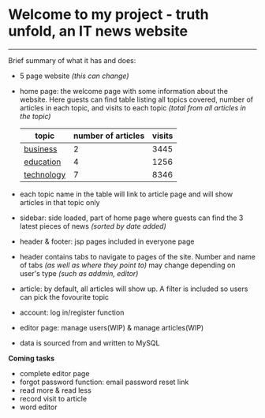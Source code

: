 # Welcome to my project - **truth unfold**, an IT news website
---
Brief summary of what it has and does:

- 5 page website *(this can change)*
- home page: the welcome page with some information about the website. Here guests can find table listing all topics covered, number of articles in each topic, and visits to each topic *(total from all articles in the topic)*

    |topic|number of articles|visits|
    |---|---|---|
    |[business](#)|2|3445|
    |[education](#)|4|1256|
    |[technology](#)|7|8346|

- each topic name in the table will link to article page and will show articles in that topic only
- sidebar: side loaded, part of home page where guests can find the 3 latest pieces of news *(sorted by date added)*
- header & footer: jsp pages included in everyone page
- header contains tabs to navigate to pages of the site. Number and name of tabs *(as well as where they point to)* may change depending on user's type *(such as addmin, editor)*
- article: by default, all articles will show up. A filter is included so users can pick the fovourite topic
- account: log in/register function
- editor page: manage users(WIP) & manage articles(WIP)
- data is sourced from and written to MySQL

**Coming tasks**
- complete editor page
- forgot password function: email password reset link
- read more & read less
- record visit to article
- word editor
